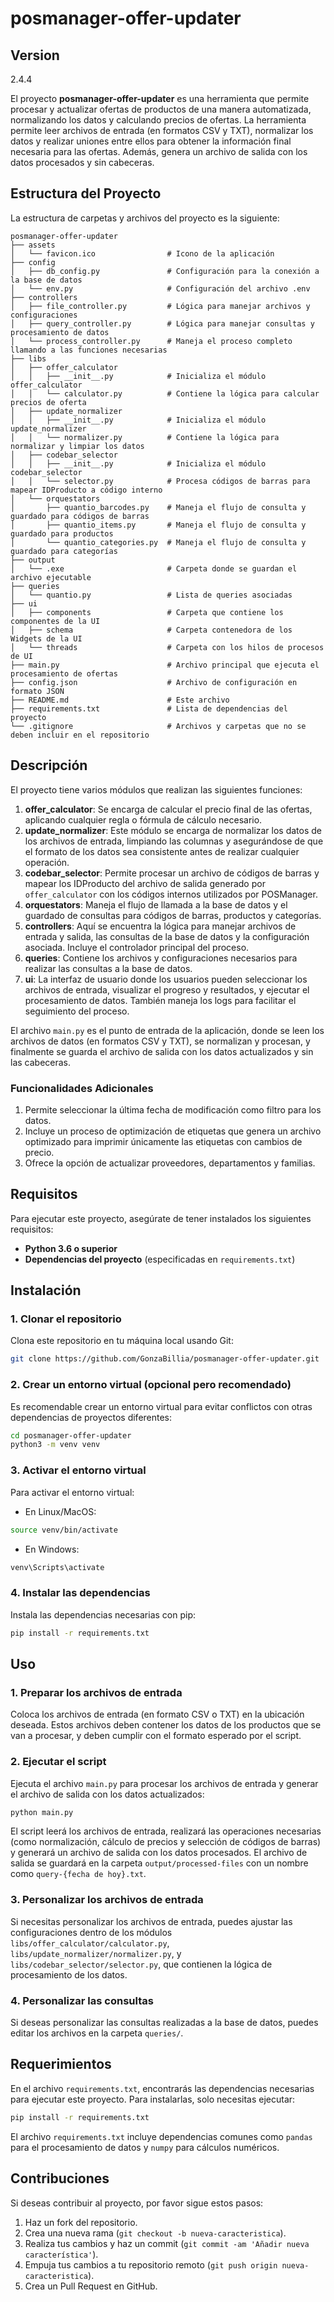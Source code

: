 # posmanager-offer-updater

## Version
2.4.4

El proyecto **posmanager-offer-updater** es una herramienta que permite procesar y actualizar ofertas de productos de una manera automatizada, normalizando los datos y calculando precios de ofertas. La herramienta permite leer archivos de entrada (en formatos CSV y TXT), normalizar los datos y realizar uniones entre ellos para obtener la información final necesaria para las ofertas. Además, genera un archivo de salida con los datos procesados y sin cabeceras.

## Estructura del Proyecto

La estructura de carpetas y archivos del proyecto es la siguiente:

```
posmanager-offer-updater
├── assets
│   └── favicon.ico                # Icono de la aplicación
├── config
│   ├── db_config.py               # Configuración para la conexión a la base de datos
│   └── env.py                     # Configuración del archivo .env
├── controllers
│   ├── file_controller.py         # Lógica para manejar archivos y configuraciones
│   ├── query_controller.py        # Lógica para manejar consultas y procesamiento de datos
│   └── process_controller.py      # Maneja el proceso completo llamando a las funciones necesarias
├── libs
│   ├── offer_calculator
│   │   ├── __init__.py            # Inicializa el módulo offer_calculator
│   │   └── calculator.py          # Contiene la lógica para calcular precios de oferta
│   ├── update_normalizer
│   │   ├── __init__.py            # Inicializa el módulo update_normalizer
│   │   └── normalizer.py          # Contiene la lógica para normalizar y limpiar los datos
│   ├── codebar_selector
│   │   ├── __init__.py            # Inicializa el módulo codebar_selector
│   │   └── selector.py            # Procesa códigos de barras para mapear IDProducto a código interno
│   └── orquestators
│       ├── quantio_barcodes.py    # Maneja el flujo de consulta y guardado para códigos de barras
│       ├── quantio_items.py       # Maneja el flujo de consulta y guardado para productos
│       └── quantio_categories.py  # Maneja el flujo de consulta y guardado para categorías
├── output
│   └── .exe                       # Carpeta donde se guardan el archivo ejecutable
├── queries
│   └── quantio.py                 # Lista de queries asociadas
├── ui
│   ├── components                 # Carpeta que contiene los componentes de la UI
│   ├── schema                     # Carpeta contenedora de los Widgets de la UI
│   └── threads                    # Carpeta con los hilos de procesos de UI
├── main.py                        # Archivo principal que ejecuta el procesamiento de ofertas
├── config.json                    # Archivo de configuración en formato JSON
├── README.md                      # Este archivo
├── requirements.txt               # Lista de dependencias del proyecto
└── .gitignore                     # Archivos y carpetas que no se deben incluir en el repositorio
```

## Descripción

El proyecto tiene varios módulos que realizan las siguientes funciones:

1. **offer_calculator**: Se encarga de calcular el precio final de las ofertas, aplicando cualquier regla o fórmula de cálculo necesario.
2. **update_normalizer**: Este módulo se encarga de normalizar los datos de los archivos de entrada, limpiando las columnas y asegurándose de que el formato de los datos sea consistente antes de realizar cualquier operación.
3. **codebar_selector**: Permite procesar un archivo de códigos de barras y mapear los IDProducto del archivo de salida generado por `offer_calculator` con los códigos internos utilizados por POSManager.
4. **orquestators**: Maneja el flujo de llamada a la base de datos y el guardado de consultas para códigos de barras, productos y categorías.
5. **controllers**: Aquí se encuentra la lógica para manejar archivos de entrada y salida, las consultas de la base de datos y la configuración asociada. Incluye el controlador principal del proceso.
6. **queries**: Contiene los archivos y configuraciones necesarios para realizar las consultas a la base de datos.
7. **ui**: La interfaz de usuario donde los usuarios pueden seleccionar los archivos de entrada, visualizar el progreso y resultados, y ejecutar el procesamiento de datos. También maneja los logs para facilitar el seguimiento del proceso.

El archivo `main.py` es el punto de entrada de la aplicación, donde se leen los archivos de datos (en formatos CSV y TXT), se normalizan y procesan, y finalmente se guarda el archivo de salida con los datos actualizados y sin las cabeceras.

### Funcionalidades Adicionales

1. Permite seleccionar la última fecha de modificación como filtro para los datos.
2. Incluye un proceso de optimización de etiquetas que genera un archivo optimizado para imprimir únicamente las etiquetas con cambios de precio.
3. Ofrece la opción de actualizar proveedores, departamentos y familias.

## Requisitos

Para ejecutar este proyecto, asegúrate de tener instalados los siguientes requisitos:

- **Python 3.6 o superior**
- **Dependencias del proyecto** (especificadas en `requirements.txt`)

## Instalación

### 1. Clonar el repositorio

Clona este repositorio en tu máquina local usando Git:

```bash
git clone https://github.com/GonzaBillia/posmanager-offer-updater.git
```

### 2. Crear un entorno virtual (opcional pero recomendado)

Es recomendable crear un entorno virtual para evitar conflictos con otras dependencias de proyectos diferentes:

```bash
cd posmanager-offer-updater
python3 -m venv venv
```

### 3. Activar el entorno virtual

Para activar el entorno virtual:

- En Linux/MacOS:

```bash
source venv/bin/activate
```

- En Windows:

```bash
venv\Scripts\activate
```

### 4. Instalar las dependencias

Instala las dependencias necesarias con pip:

```bash
pip install -r requirements.txt
```

## Uso

### 1. Preparar los archivos de entrada

Coloca los archivos de entrada (en formato CSV o TXT) en la ubicación deseada. Estos archivos deben contener los datos de los productos que se van a procesar, y deben cumplir con el formato esperado por el script.

### 2. Ejecutar el script

Ejecuta el archivo `main.py` para procesar los archivos de entrada y generar el archivo de salida con los datos actualizados:

```bash
python main.py
```

El script leerá los archivos de entrada, realizará las operaciones necesarias (como normalización, cálculo de precios y selección de códigos de barras) y generará un archivo de salida con los datos procesados. El archivo de salida se guardará en la carpeta `output/processed-files` con un nombre como `query-{fecha de hoy}.txt`.

### 3. Personalizar los archivos de entrada

Si necesitas personalizar los archivos de entrada, puedes ajustar las configuraciones dentro de los módulos `libs/offer_calculator/calculator.py`, `libs/update_normalizer/normalizer.py`, y `libs/codebar_selector/selector.py`, que contienen la lógica de procesamiento de los datos.

### 4. Personalizar las consultas

Si deseas personalizar las consultas realizadas a la base de datos, puedes editar los archivos en la carpeta `queries/`.

## Requerimientos

En el archivo `requirements.txt`, encontrarás las dependencias necesarias para ejecutar este proyecto. Para instalarlas, solo necesitas ejecutar:

```bash
pip install -r requirements.txt
```

El archivo `requirements.txt` incluye dependencias comunes como `pandas` para el procesamiento de datos y `numpy` para cálculos numéricos.

## Contribuciones

Si deseas contribuir al proyecto, por favor sigue estos pasos:

1. Haz un fork del repositorio.
2. Crea una nueva rama (`git checkout -b nueva-caracteristica`).
3. Realiza tus cambios y haz un commit (`git commit -am 'Añadir nueva característica'`).
4. Empuja tus cambios a tu repositorio remoto (`git push origin nueva-caracteristica`).
5. Crea un Pull Request en GitHub.
